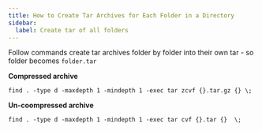 ```yaml
---
title: How to Create Tar Archives for Each Folder in a Directory
sidebar:
  label: Create tar of all folders
---
```


Follow commands create tar archives folder by folder into their own tar - so folder becomes `folder.tar`

**Compressed archive**

```shell
find . -type d -maxdepth 1 -mindepth 1 -exec tar zcvf {}.tar.gz {} \;
```

**Un-coompressed archive**

```shell
find . -type d -maxdepth 1 -mindepth 1 -exec tar cvf {}.tar {}  \;
```
